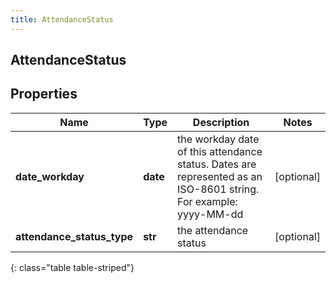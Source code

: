 ```yaml
---
title: AttendanceStatus
---
```

## AttendanceStatus

## Properties

|Name | Type | Description | Notes|
|------------ | ------------- | ------------- | -------------|
| **date_workday** | **date** | the workday date of this attendance status. Dates are represented as an ISO-8601 string. For example: yyyy-MM-dd | [optional] |
| **attendance_status_type** | **str** | the attendance status | [optional] |
{: class="table table-striped"}


